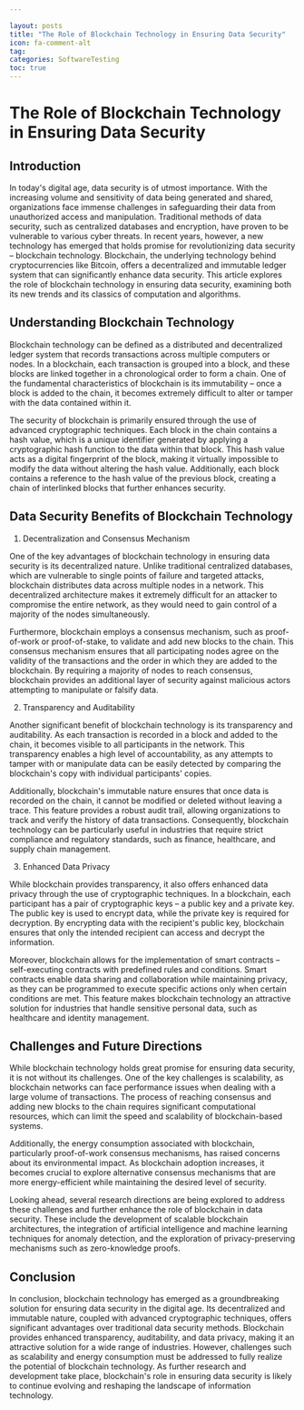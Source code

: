 ```yaml
---

layout: posts
title: "The Role of Blockchain Technology in Ensuring Data Security"
icon: fa-comment-alt
tag:      
categories: SoftwareTesting
toc: true
---
```




# The Role of Blockchain Technology in Ensuring Data Security

## Introduction

In today's digital age, data security is of utmost importance. With the increasing volume and sensitivity of data being generated and shared, organizations face immense challenges in safeguarding their data from unauthorized access and manipulation. Traditional methods of data security, such as centralized databases and encryption, have proven to be vulnerable to various cyber threats. In recent years, however, a new technology has emerged that holds promise for revolutionizing data security – blockchain technology. Blockchain, the underlying technology behind cryptocurrencies like Bitcoin, offers a decentralized and immutable ledger system that can significantly enhance data security. This article explores the role of blockchain technology in ensuring data security, examining both its new trends and its classics of computation and algorithms.

## Understanding Blockchain Technology

Blockchain technology can be defined as a distributed and decentralized ledger system that records transactions across multiple computers or nodes. In a blockchain, each transaction is grouped into a block, and these blocks are linked together in a chronological order to form a chain. One of the fundamental characteristics of blockchain is its immutability – once a block is added to the chain, it becomes extremely difficult to alter or tamper with the data contained within it.

The security of blockchain is primarily ensured through the use of advanced cryptographic techniques. Each block in the chain contains a hash value, which is a unique identifier generated by applying a cryptographic hash function to the data within that block. This hash value acts as a digital fingerprint of the block, making it virtually impossible to modify the data without altering the hash value. Additionally, each block contains a reference to the hash value of the previous block, creating a chain of interlinked blocks that further enhances security.

## Data Security Benefits of Blockchain Technology

1. Decentralization and Consensus Mechanism

One of the key advantages of blockchain technology in ensuring data security is its decentralized nature. Unlike traditional centralized databases, which are vulnerable to single points of failure and targeted attacks, blockchain distributes data across multiple nodes in a network. This decentralized architecture makes it extremely difficult for an attacker to compromise the entire network, as they would need to gain control of a majority of the nodes simultaneously.

Furthermore, blockchain employs a consensus mechanism, such as proof-of-work or proof-of-stake, to validate and add new blocks to the chain. This consensus mechanism ensures that all participating nodes agree on the validity of the transactions and the order in which they are added to the blockchain. By requiring a majority of nodes to reach consensus, blockchain provides an additional layer of security against malicious actors attempting to manipulate or falsify data.

2. Transparency and Auditability

Another significant benefit of blockchain technology is its transparency and auditability. As each transaction is recorded in a block and added to the chain, it becomes visible to all participants in the network. This transparency enables a high level of accountability, as any attempts to tamper with or manipulate data can be easily detected by comparing the blockchain's copy with individual participants' copies.

Additionally, blockchain's immutable nature ensures that once data is recorded on the chain, it cannot be modified or deleted without leaving a trace. This feature provides a robust audit trail, allowing organizations to track and verify the history of data transactions. Consequently, blockchain technology can be particularly useful in industries that require strict compliance and regulatory standards, such as finance, healthcare, and supply chain management.

3. Enhanced Data Privacy

While blockchain provides transparency, it also offers enhanced data privacy through the use of cryptographic techniques. In a blockchain, each participant has a pair of cryptographic keys – a public key and a private key. The public key is used to encrypt data, while the private key is required for decryption. By encrypting data with the recipient's public key, blockchain ensures that only the intended recipient can access and decrypt the information.

Moreover, blockchain allows for the implementation of smart contracts – self-executing contracts with predefined rules and conditions. Smart contracts enable data sharing and collaboration while maintaining privacy, as they can be programmed to execute specific actions only when certain conditions are met. This feature makes blockchain technology an attractive solution for industries that handle sensitive personal data, such as healthcare and identity management.

## Challenges and Future Directions

While blockchain technology holds great promise for ensuring data security, it is not without its challenges. One of the key challenges is scalability, as blockchain networks can face performance issues when dealing with a large volume of transactions. The process of reaching consensus and adding new blocks to the chain requires significant computational resources, which can limit the speed and scalability of blockchain-based systems.

Additionally, the energy consumption associated with blockchain, particularly proof-of-work consensus mechanisms, has raised concerns about its environmental impact. As blockchain adoption increases, it becomes crucial to explore alternative consensus mechanisms that are more energy-efficient while maintaining the desired level of security.

Looking ahead, several research directions are being explored to address these challenges and further enhance the role of blockchain in data security. These include the development of scalable blockchain architectures, the integration of artificial intelligence and machine learning techniques for anomaly detection, and the exploration of privacy-preserving mechanisms such as zero-knowledge proofs.

## Conclusion

In conclusion, blockchain technology has emerged as a groundbreaking solution for ensuring data security in the digital age. Its decentralized and immutable nature, coupled with advanced cryptographic techniques, offers significant advantages over traditional data security methods. Blockchain provides enhanced transparency, auditability, and data privacy, making it an attractive solution for a wide range of industries. However, challenges such as scalability and energy consumption must be addressed to fully realize the potential of blockchain technology. As further research and development take place, blockchain's role in ensuring data security is likely to continue evolving and reshaping the landscape of information technology.